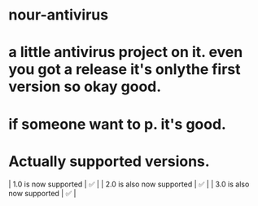 # nour-antivirus
# a little antivirus project on it. even you got a release it's onlythe first version so okay good.
# if someone want to p. it's good.
# Actually supported versions.
| 1.0 is now supported | :white_check_mark: |
| 2.0 is also now supported | :white_check_mark: |
| 3.0 is also now supported | :white_check_mark: |

